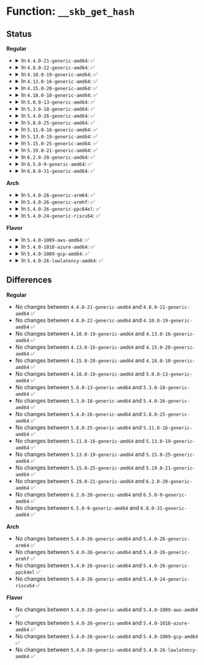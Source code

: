 # Function: <code>__skb_get_hash</code>

## Status
<b>Regular</b>
<ul>
<li>
<details>
<summary>In <code>4.4.0-21-generic-amd64</code>: ✅</summary>

```c
void __skb_get_hash(struct sk_buff * skb)
```

```json
{
  "name": "__skb_get_hash",
  "collision_type": "Unique Global",
  "inline_type": "No",
  "funcs": [
    {
      "addr": 18446744071586260640,
      "name": "__skb_get_hash",
      "external": true,
      "loc": "net/core/flow_dissector.c:674",
      "file": "net/core/flow_dissector.c",
      "inline": "seen, unknown",
      "caller_inline": [],
      "caller_func": [
        "drivers/net/tun.c:tun_select_queue",
        "drivers/net/tun.c:tun_net_xmit",
        "drivers/net/tun.c:tun_get_user",
        "drivers/net/xen-netfront.c:xennet_select_queue",
        "net/core/dev.c:get_rps_cpu",
        "net/core/dev.c:get_rps_cpu",
        "net/core/dev.c:__skb_tx_hash",
        "net/core/dev.c:__netdev_pick_tx",
        "net/core/dev.c:enqueue_to_backlog",
        "net/packet/af_packet.c:fanout_demux_rollover",
        "net/packet/af_packet.c:packet_rcv_fanout"
      ]
    }
  ],
  "symbols": [
    {
      "addr": 18446744071586260640,
      "name": "__skb_get_hash",
      "section": ".text",
      "bind": "STB_GLOBAL",
      "size": 763
    }
  ]
}
```
</details>
</li>
<li>
<details>
<summary>In <code>4.8.0-22-generic-amd64</code>: ✅</summary>

```c
void __skb_get_hash(struct sk_buff * skb)
```

```json
{
  "name": "__skb_get_hash",
  "collision_type": "Unique Global",
  "inline_type": "No",
  "funcs": [
    {
      "addr": 18446744071586684976,
      "name": "__skb_get_hash",
      "external": true,
      "loc": "net/core/flow_dissector.c:680",
      "file": "net/core/flow_dissector.c",
      "inline": "seen, unknown",
      "caller_inline": [],
      "caller_func": [
        "drivers/net/tun.c:tun_get_user",
        "drivers/net/tun.c:tun_net_xmit",
        "drivers/net/tun.c:tun_select_queue",
        "drivers/net/xen-netfront.c:xennet_select_queue",
        "net/core/dev.c:enqueue_to_backlog",
        "net/core/dev.c:get_rps_cpu",
        "net/core/dev.c:get_rps_cpu",
        "net/core/dev.c:__netdev_pick_tx",
        "net/core/dev.c:__skb_tx_hash",
        "net/core/filter.c:bpf_get_hash_recalc",
        "net/packet/af_packet.c:fanout_demux_rollover"
      ]
    }
  ],
  "symbols": [
    {
      "addr": 18446744071586684976,
      "name": "__skb_get_hash",
      "section": ".text",
      "bind": "STB_GLOBAL",
      "size": 753
    }
  ]
}
```
</details>
</li>
<li>
<details>
<summary>In <code>4.10.0-19-generic-amd64</code>: ✅</summary>

```c
void __skb_get_hash(struct sk_buff * skb)
```

```json
{
  "name": "__skb_get_hash",
  "collision_type": "Unique Global",
  "inline_type": "No",
  "funcs": [
    {
      "addr": 18446744071586870736,
      "name": "__skb_get_hash",
      "external": true,
      "loc": "net/core/flow_dissector.c:785",
      "file": "net/core/flow_dissector.c",
      "inline": "seen, unknown",
      "caller_inline": [],
      "caller_func": [
        "drivers/net/tun.c:tun_get_user",
        "drivers/net/tun.c:tun_net_xmit",
        "drivers/net/tun.c:tun_select_queue",
        "drivers/net/xen-netfront.c:xennet_select_queue",
        "net/core/dev.c:enqueue_to_backlog",
        "net/core/dev.c:get_rps_cpu",
        "net/core/dev.c:get_rps_cpu",
        "net/core/dev.c:__netdev_pick_tx",
        "net/core/dev.c:__skb_tx_hash",
        "net/core/filter.c:bpf_get_hash_recalc",
        "net/packet/af_packet.c:fanout_demux_rollover"
      ]
    }
  ],
  "symbols": [
    {
      "addr": 18446744071586870736,
      "name": "__skb_get_hash",
      "section": ".text",
      "bind": "STB_GLOBAL",
      "size": 769
    }
  ]
}
```
</details>
</li>
<li>
<details>
<summary>In <code>4.13.0-16-generic-amd64</code>: ✅</summary>

```c
void __skb_get_hash(struct sk_buff * skb)
```

```json
{
  "name": "__skb_get_hash",
  "collision_type": "Unique Global",
  "inline_type": "No",
  "funcs": [
    {
      "addr": 18446744071586995216,
      "name": "__skb_get_hash",
      "external": true,
      "loc": "net/core/flow_dissector.c:980",
      "file": "net/core/flow_dissector.c",
      "inline": "seen, unknown",
      "caller_inline": [],
      "caller_func": [
        "drivers/net/xen-netfront.c:xennet_select_queue",
        "net/core/dev.c:enqueue_to_backlog",
        "net/core/dev.c:get_rps_cpu",
        "net/core/dev.c:get_rps_cpu",
        "net/core/dev.c:__netdev_pick_tx",
        "net/core/dev.c:__skb_tx_hash",
        "net/core/filter.c:bpf_get_hash_recalc",
        "net/packet/af_packet.c:fanout_demux_rollover"
      ]
    }
  ],
  "symbols": [
    {
      "addr": 18446744071586995216,
      "name": "__skb_get_hash",
      "section": ".text",
      "bind": "STB_GLOBAL",
      "size": 767
    }
  ]
}
```
</details>
</li>
<li>
<details>
<summary>In <code>4.15.0-20-generic-amd64</code>: ✅</summary>

```c
void __skb_get_hash(struct sk_buff * skb)
```

```json
{
  "name": "__skb_get_hash",
  "collision_type": "Unique Global",
  "inline_type": "No",
  "funcs": [
    {
      "addr": 18446744071587493888,
      "name": "__skb_get_hash",
      "external": true,
      "loc": "net/core/flow_dissector.c:1179",
      "file": "net/core/flow_dissector.c",
      "inline": "seen, unknown",
      "caller_inline": [],
      "caller_func": [
        "drivers/net/xen-netfront.c:xennet_select_queue",
        "net/core/dev.c:enqueue_to_backlog",
        "net/core/dev.c:get_rps_cpu",
        "net/core/dev.c:get_rps_cpu",
        "net/core/dev.c:__netdev_pick_tx",
        "net/core/dev.c:__skb_tx_hash",
        "net/core/filter.c:bpf_get_hash_recalc",
        "net/packet/af_packet.c:fanout_demux_rollover"
      ]
    }
  ],
  "symbols": [
    {
      "addr": 18446744071587493888,
      "name": "__skb_get_hash",
      "section": ".text",
      "bind": "STB_GLOBAL",
      "size": 774
    }
  ]
}
```
</details>
</li>
<li>
<details>
<summary>In <code>4.18.0-10-generic-amd64</code>: ✅</summary>

```c
void __skb_get_hash(struct sk_buff * skb)
```

```json
{
  "name": "__skb_get_hash",
  "collision_type": "Unique Global",
  "inline_type": "No",
  "funcs": [
    {
      "addr": 18446744071587799120,
      "name": "__skb_get_hash",
      "external": true,
      "loc": "net/core/flow_dissector.c:1234",
      "file": "net/core/flow_dissector.c",
      "inline": "seen, unknown",
      "caller_inline": [],
      "caller_func": [
        "drivers/net/xen-netfront.c:xennet_select_queue",
        "net/core/dev.c:enqueue_to_backlog",
        "net/core/dev.c:get_rps_cpu",
        "net/core/dev.c:get_rps_cpu",
        "net/core/dev.c:__netdev_pick_tx",
        "net/core/dev.c:__netdev_pick_tx",
        "net/core/filter.c:bpf_get_hash_recalc",
        "net/ipv6/seg6_iptunnel.c:seg6_do_srh_encap",
        "net/packet/af_packet.c:fanout_demux_rollover"
      ]
    }
  ],
  "symbols": [
    {
      "addr": 18446744071587799120,
      "name": "__skb_get_hash",
      "section": ".text",
      "bind": "STB_GLOBAL",
      "size": 736
    }
  ]
}
```
</details>
</li>
<li>
<details>
<summary>In <code>5.0.0-13-generic-amd64</code>: ✅</summary>

```c
void __skb_get_hash(struct sk_buff * skb)
```

```json
{
  "name": "__skb_get_hash",
  "collision_type": "Unique Global",
  "inline_type": "No",
  "funcs": [
    {
      "addr": 18446744071587934080,
      "name": "__skb_get_hash",
      "external": true,
      "loc": "net/core/flow_dissector.c:1410",
      "file": "net/core/flow_dissector.c",
      "inline": "seen, unknown",
      "caller_inline": [],
      "caller_func": [
        "drivers/net/xen-netfront.c:xennet_select_queue",
        "net/core/dev.c:enqueue_to_backlog",
        "net/core/dev.c:get_rps_cpu",
        "net/core/dev.c:get_rps_cpu",
        "net/core/dev.c:__netdev_pick_tx",
        "net/core/dev.c:__get_xps_queue_idx",
        "net/core/filter.c:bpf_get_hash_recalc",
        "net/ipv6/seg6_iptunnel.c:seg6_do_srh_encap",
        "net/packet/af_packet.c:fanout_demux_rollover"
      ]
    }
  ],
  "symbols": [
    {
      "addr": 18446744071587934080,
      "name": "__skb_get_hash",
      "section": ".text",
      "bind": "STB_GLOBAL",
      "size": 712
    }
  ]
}
```
</details>
</li>
<li>
<details>
<summary>In <code>5.3.0-18-generic-amd64</code>: ✅</summary>

```c
void __skb_get_hash(struct sk_buff * skb)
```

```json
{
  "name": "__skb_get_hash",
  "collision_type": "Unique Global",
  "inline_type": "No",
  "funcs": [
    {
      "addr": 18446744071588243712,
      "name": "__skb_get_hash",
      "external": true,
      "loc": "net/core/flow_dissector.c:1523",
      "file": "net/core/flow_dissector.c",
      "inline": "seen, unknown",
      "caller_inline": [],
      "caller_func": [
        "drivers/net/xen-netfront.c:xennet_select_queue",
        "net/core/dev.c:enqueue_to_backlog",
        "net/core/dev.c:get_rps_cpu",
        "net/core/dev.c:get_rps_cpu",
        "net/core/dev.c:netdev_pick_tx",
        "net/core/dev.c:__get_xps_queue_idx",
        "net/core/filter.c:bpf_get_hash_recalc",
        "net/ipv6/seg6_iptunnel.c:seg6_do_srh_encap",
        "net/packet/af_packet.c:fanout_demux_rollover"
      ]
    }
  ],
  "symbols": [
    {
      "addr": 18446744071588243712,
      "name": "__skb_get_hash",
      "section": ".text",
      "bind": "STB_GLOBAL",
      "size": 681
    }
  ]
}
```
</details>
</li>
<li>
<details>
<summary>In <code>5.4.0-26-generic-amd64</code>: ✅</summary>

```c
void __skb_get_hash(struct sk_buff * skb)
```

```json
{
  "name": "__skb_get_hash",
  "collision_type": "Unique Global",
  "inline_type": "No",
  "funcs": [
    {
      "addr": 18446744071588448288,
      "name": "__skb_get_hash",
      "external": true,
      "loc": "net/core/flow_dissector.c:1560",
      "file": "net/core/flow_dissector.c",
      "inline": "seen, unknown",
      "caller_inline": [],
      "caller_func": [
        "drivers/net/xen-netfront.c:xennet_select_queue",
        "net/core/dev.c:enqueue_to_backlog",
        "net/core/dev.c:get_rps_cpu",
        "net/core/dev.c:get_rps_cpu",
        "net/core/dev.c:netdev_pick_tx",
        "net/core/dev.c:__get_xps_queue_idx",
        "net/core/filter.c:bpf_get_hash_recalc",
        "net/ipv6/seg6_iptunnel.c:seg6_do_srh_encap",
        "net/packet/af_packet.c:fanout_demux_rollover"
      ]
    }
  ],
  "symbols": [
    {
      "addr": 18446744071588448288,
      "name": "__skb_get_hash",
      "section": ".text",
      "bind": "STB_GLOBAL",
      "size": 482
    }
  ]
}
```
</details>
</li>
<li>
<details>
<summary>In <code>5.8.0-25-generic-amd64</code>: ✅</summary>

```c
void __skb_get_hash(struct sk_buff * skb)
```

```json
{
  "name": "__skb_get_hash",
  "collision_type": "Unique Global",
  "inline_type": "No",
  "funcs": [
    {
      "addr": 18446744071589316976,
      "name": "__skb_get_hash",
      "external": true,
      "loc": "net/core/flow_dissector.c:1579",
      "file": "net/core/flow_dissector.c",
      "inline": "seen, unknown",
      "caller_inline": [],
      "caller_func": [
        "drivers/net/xen-netfront.c:xennet_select_queue",
        "net/core/dev.c:skb_flow_limit",
        "net/core/dev.c:get_rps_cpu",
        "net/core/dev.c:get_rps_cpu",
        "net/core/dev.c:netdev_pick_tx",
        "net/core/dev.c:__get_xps_queue_idx",
        "net/core/filter.c:bpf_get_hash_recalc",
        "net/ipv6/seg6_iptunnel.c:seg6_do_srh_encap",
        "net/packet/af_packet.c:fanout_demux_rollover",
        "net/packet/af_packet.c:prb_fill_curr_block"
      ]
    }
  ],
  "symbols": [
    {
      "addr": 18446744071589316976,
      "name": "__skb_get_hash",
      "section": ".text",
      "bind": "STB_GLOBAL",
      "size": 245
    }
  ]
}
```
</details>
</li>
<li>
<details>
<summary>In <code>5.11.0-16-generic-amd64</code>: ✅</summary>

```c
void __skb_get_hash(struct sk_buff * skb)
```

```json
{
  "name": "__skb_get_hash",
  "collision_type": "Unique Global",
  "inline_type": "No",
  "funcs": [
    {
      "addr": 18446744071589316016,
      "name": "__skb_get_hash",
      "external": true,
      "loc": "net/core/flow_dissector.c:1602",
      "file": "net/core/flow_dissector.c",
      "inline": "seen, unknown",
      "caller_inline": [],
      "caller_func": [
        "drivers/net/xen-netfront.c:xennet_select_queue",
        "net/core/dev.c:skb_flow_limit",
        "net/core/dev.c:get_rps_cpu",
        "net/core/dev.c:get_rps_cpu",
        "net/core/dev.c:netdev_pick_tx",
        "net/core/dev.c:__get_xps_queue_idx",
        "net/core/filter.c:bpf_get_hash_recalc",
        "net/ipv6/seg6_iptunnel.c:seg6_do_srh_encap",
        "net/packet/af_packet.c:fanout_demux_rollover",
        "net/packet/af_packet.c:prb_fill_curr_block",
        "net/mptcp/syncookies.c:mptcp_token_join_cookie_init_state",
        "net/mptcp/syncookies.c:subflow_init_req_cookie_join_save"
      ]
    }
  ],
  "symbols": [
    {
      "addr": 18446744071589316016,
      "name": "__skb_get_hash",
      "section": ".text",
      "bind": "STB_GLOBAL",
      "size": 245
    }
  ]
}
```
</details>
</li>
<li>
<details>
<summary>In <code>5.13.0-19-generic-amd64</code>: ✅</summary>

```c
void __skb_get_hash(struct sk_buff * skb)
```

```json
{
  "name": "__skb_get_hash",
  "collision_type": "Unique Global",
  "inline_type": "No",
  "funcs": [
    {
      "addr": 18446744071589211696,
      "name": "__skb_get_hash",
      "external": true,
      "loc": "net/core/flow_dissector.c:1628",
      "file": "net/core/flow_dissector.c",
      "inline": "seen, unknown",
      "caller_inline": [],
      "caller_func": [
        "drivers/net/xen-netfront.c:xennet_select_queue",
        "net/core/dev.c:enqueue_to_backlog",
        "net/core/dev.c:get_rps_cpu",
        "net/core/dev.c:get_rps_cpu",
        "net/core/dev.c:netdev_pick_tx",
        "net/core/dev.c:__get_xps_queue_idx",
        "net/core/filter.c:bpf_get_hash_recalc",
        "net/ipv6/seg6_iptunnel.c:seg6_do_srh_encap",
        "net/packet/af_packet.c:fanout_demux_rollover",
        "net/packet/af_packet.c:prb_fill_curr_block"
      ]
    }
  ],
  "symbols": [
    {
      "addr": 18446744071589211696,
      "name": "__skb_get_hash",
      "section": ".text",
      "bind": "STB_GLOBAL",
      "size": 247
    }
  ]
}
```
</details>
</li>
<li>
<details>
<summary>In <code>5.15.0-25-generic-amd64</code>: ✅</summary>

```c
void __skb_get_hash(struct sk_buff * skb)
```

```json
{
  "name": "__skb_get_hash",
  "collision_type": "Unique Global",
  "inline_type": "No",
  "funcs": [
    {
      "addr": 18446744071589934000,
      "name": "__skb_get_hash",
      "external": true,
      "loc": "net/core/flow_dissector.c:1633",
      "file": "net/core/flow_dissector.c",
      "inline": "seen, unknown",
      "caller_inline": [],
      "caller_func": [
        "drivers/net/xen-netfront.c:xennet_select_queue",
        "net/core/dev.c:enqueue_to_backlog",
        "net/core/dev.c:get_rps_cpu",
        "net/core/dev.c:get_rps_cpu",
        "net/core/dev.c:netdev_pick_tx",
        "net/core/dev.c:__get_xps_queue_idx",
        "net/core/filter.c:bpf_get_hash_recalc",
        "net/ipv6/seg6_iptunnel.c:seg6_do_srh_encap",
        "net/packet/af_packet.c:fanout_demux_rollover",
        "net/packet/af_packet.c:prb_fill_curr_block"
      ]
    }
  ],
  "symbols": [
    {
      "addr": 18446744071589934000,
      "name": "__skb_get_hash",
      "section": ".text",
      "bind": "STB_GLOBAL",
      "size": 547
    }
  ]
}
```
</details>
</li>
<li>
<details>
<summary>In <code>5.19.0-21-generic-amd64</code>: ✅</summary>

```c
void __skb_get_hash(struct sk_buff * skb)
```

```json
{
  "name": "__skb_get_hash",
  "collision_type": "Unique Global",
  "inline_type": "No",
  "funcs": [
    {
      "addr": 18446744071591466352,
      "name": "__skb_get_hash",
      "external": true,
      "loc": "net/core/flow_dissector.c:1687",
      "file": "net/core/flow_dissector.c",
      "inline": "seen, unknown",
      "caller_inline": [],
      "caller_func": [
        "drivers/net/xen-netfront.c:xennet_select_queue",
        "net/core/dev.c:enqueue_to_backlog",
        "net/core/dev.c:get_rps_cpu",
        "net/core/dev.c:get_rps_cpu",
        "net/core/dev.c:netdev_pick_tx",
        "net/core/dev.c:__get_xps_queue_idx",
        "net/core/filter.c:bpf_get_hash_recalc",
        "net/ipv6/seg6_iptunnel.c:seg6_do_srh_encap",
        "net/packet/af_packet.c:fanout_demux_rollover",
        "net/packet/af_packet.c:prb_fill_curr_block"
      ]
    }
  ],
  "symbols": [
    {
      "addr": 18446744071591466352,
      "name": "__skb_get_hash",
      "section": ".text",
      "bind": "STB_GLOBAL",
      "size": 614
    }
  ]
}
```
</details>
</li>
<li>
<details>
<summary>In <code>6.2.0-20-generic-amd64</code>: ✅</summary>

```c
void __skb_get_hash(struct sk_buff * skb)
```

```json
{
  "name": "__skb_get_hash",
  "collision_type": "Unique Global",
  "inline_type": "No",
  "funcs": [
    {
      "addr": 18446744071593235184,
      "name": "__skb_get_hash",
      "external": true,
      "loc": "net/core/flow_dissector.c:1759",
      "file": "net/core/flow_dissector.c",
      "inline": "seen, unknown",
      "caller_inline": [],
      "caller_func": [
        "drivers/net/xen-netfront.c:xennet_select_queue",
        "net/core/dev.c:enqueue_to_backlog",
        "net/core/dev.c:get_rps_cpu",
        "net/core/dev.c:get_rps_cpu",
        "net/core/dev.c:netdev_pick_tx",
        "net/core/dev.c:__get_xps_queue_idx",
        "net/core/filter.c:bpf_get_hash_recalc",
        "net/ipv6/seg6_iptunnel.c:seg6_do_srh_encap_red",
        "net/ipv6/seg6_iptunnel.c:seg6_do_srh_encap",
        "net/packet/af_packet.c:fanout_demux_rollover",
        "net/packet/af_packet.c:prb_fill_curr_block"
      ]
    }
  ],
  "symbols": [
    {
      "addr": 18446744071593235184,
      "name": "__skb_get_hash",
      "section": ".text",
      "bind": "STB_GLOBAL",
      "size": 585
    }
  ]
}
```
</details>
</li>
<li>
<details>
<summary>In <code>6.5.0-9-generic-amd64</code>: ✅</summary>

```c
void __skb_get_hash(struct sk_buff * skb)
```

```json
{
  "name": "__skb_get_hash",
  "collision_type": "Unique Global",
  "inline_type": "No",
  "funcs": [
    {
      "addr": 18446744071593695552,
      "name": "__skb_get_hash",
      "external": true,
      "loc": "net/core/flow_dissector.c:1799",
      "file": "net/core/flow_dissector.c",
      "inline": "seen, unknown",
      "caller_inline": [],
      "caller_func": [
        "drivers/net/xen-netfront.c:xennet_select_queue",
        "net/core/dev.c:enqueue_to_backlog",
        "net/core/dev.c:get_rps_cpu",
        "net/core/dev.c:get_rps_cpu",
        "net/core/dev.c:netdev_pick_tx",
        "net/core/dev.c:__get_xps_queue_idx",
        "net/core/filter.c:bpf_get_hash_recalc",
        "net/ipv6/seg6_iptunnel.c:seg6_do_srh_encap_red",
        "net/ipv6/seg6_iptunnel.c:seg6_do_srh_encap",
        "net/packet/af_packet.c:fanout_demux_rollover",
        "net/packet/af_packet.c:prb_fill_curr_block"
      ]
    }
  ],
  "symbols": [
    {
      "addr": 18446744071593695552,
      "name": "__skb_get_hash",
      "section": ".text",
      "bind": "STB_GLOBAL",
      "size": 640
    }
  ]
}
```
</details>
</li>
<li>
<details>
<summary>In <code>6.8.0-31-generic-amd64</code>: ✅</summary>

```c
void __skb_get_hash(struct sk_buff * skb)
```

```json
{
  "name": "__skb_get_hash",
  "collision_type": "Unique Global",
  "inline_type": "No",
  "funcs": [
    {
      "addr": 18446744071594473904,
      "name": "__skb_get_hash",
      "external": true,
      "loc": "net/core/flow_dissector.c:1849",
      "file": "net/core/flow_dissector.c",
      "inline": "seen, unknown",
      "caller_inline": [],
      "caller_func": [
        "drivers/net/xen-netfront.c:xennet_select_queue",
        "net/core/dev.c:enqueue_to_backlog",
        "net/core/dev.c:get_rps_cpu",
        "net/core/dev.c:get_rps_cpu",
        "net/core/dev.c:netdev_pick_tx",
        "net/core/dev.c:__get_xps_queue_idx",
        "net/core/filter.c:bpf_get_hash_recalc",
        "net/ipv6/seg6_iptunnel.c:seg6_do_srh_encap_red",
        "net/ipv6/seg6_iptunnel.c:seg6_do_srh_encap",
        "net/packet/af_packet.c:fanout_demux_rollover",
        "net/packet/af_packet.c:prb_fill_curr_block"
      ]
    }
  ],
  "symbols": [
    {
      "addr": 18446744071594473904,
      "name": "__skb_get_hash",
      "section": ".text",
      "bind": "STB_GLOBAL",
      "size": 640
    }
  ]
}
```
</details>
</li>
</ul>
<b>Arch</b>
<ul>
<li>
<details>
<summary>In <code>5.4.0-26-generic-arm64</code>: ✅</summary>

```c
void __skb_get_hash(struct sk_buff * skb)
```

```json
{
  "name": "__skb_get_hash",
  "collision_type": "Unique Global",
  "inline_type": "No",
  "funcs": [
    {
      "addr": 18446603336501971640,
      "name": "__skb_get_hash",
      "external": true,
      "loc": "net/core/flow_dissector.c:1560",
      "file": "net/core/flow_dissector.c",
      "inline": "seen, unknown",
      "caller_inline": [],
      "caller_func": [
        "drivers/net/xen-netfront.c:xennet_select_queue",
        "net/core/dev.c:enqueue_to_backlog",
        "net/core/dev.c:get_rps_cpu",
        "net/core/dev.c:get_rps_cpu",
        "net/core/dev.c:netdev_pick_tx",
        "net/core/dev.c:__get_xps_queue_idx",
        "net/core/filter.c:bpf_get_hash_recalc",
        "net/ipv6/seg6_iptunnel.c:seg6_do_srh_encap",
        "net/packet/af_packet.c:fanout_demux_rollover"
      ]
    }
  ],
  "symbols": [
    {
      "addr": 18446603336501971640,
      "name": "__skb_get_hash",
      "section": ".text",
      "bind": "STB_GLOBAL",
      "size": 544
    }
  ]
}
```
</details>
</li>
<li>
<details>
<summary>In <code>5.4.0-26-generic-armhf</code>: ✅</summary>

```c
void __skb_get_hash(struct sk_buff * skb)
```

```json
{
  "name": "__skb_get_hash",
  "collision_type": "Unique Global",
  "inline_type": "No",
  "funcs": [
    {
      "addr": 3234726112,
      "name": "__skb_get_hash",
      "external": true,
      "loc": "net/core/flow_dissector.c:1560",
      "file": "net/core/flow_dissector.c",
      "inline": "seen, unknown",
      "caller_inline": [],
      "caller_func": [
        "net/core/dev.c:enqueue_to_backlog",
        "net/core/dev.c:get_rps_cpu",
        "net/core/dev.c:get_rps_cpu",
        "net/core/dev.c:netdev_pick_tx",
        "net/core/dev.c:__get_xps_queue_idx",
        "net/core/filter.c:bpf_get_hash_recalc",
        "net/ipv6/seg6_iptunnel.c:seg6_do_srh_encap",
        "net/packet/af_packet.c:fanout_demux_rollover",
        "net/packet/af_packet.c:prb_fill_curr_block"
      ]
    }
  ],
  "symbols": [
    {
      "addr": 3234726112,
      "name": "__skb_get_hash",
      "section": ".text",
      "bind": "STB_GLOBAL",
      "size": 528
    }
  ]
}
```
</details>
</li>
<li>
<details>
<summary>In <code>5.4.0-26-generic-ppc64el</code>: ✅</summary>

```c
void __skb_get_hash(struct sk_buff * skb)
```

```json
{
  "name": "__skb_get_hash",
  "collision_type": "Unique Global",
  "inline_type": "No",
  "funcs": [
    {
      "addr": 13835058055295398320,
      "name": "__skb_get_hash",
      "external": true,
      "loc": "net/core/flow_dissector.c:1560",
      "file": "net/core/flow_dissector.c",
      "inline": "seen, unknown",
      "caller_inline": [],
      "caller_func": [
        "net/core/dev.c:enqueue_to_backlog",
        "net/core/dev.c:get_rps_cpu",
        "net/core/dev.c:get_rps_cpu",
        "net/core/dev.c:netdev_pick_tx",
        "net/core/dev.c:__get_xps_queue_idx",
        "net/core/filter.c:bpf_get_hash_recalc",
        "net/ipv6/seg6_iptunnel.c:seg6_do_srh_encap",
        "net/packet/af_packet.c:fanout_demux_rollover"
      ]
    }
  ],
  "symbols": [
    {
      "addr": 13835058055295398320,
      "name": "__skb_get_hash",
      "section": ".text",
      "bind": "STB_GLOBAL",
      "size": 780
    }
  ]
}
```
</details>
</li>
<li>
<details>
<summary>In <code>5.4.0-24-generic-riscv64</code>: ✅</summary>

```c
void __skb_get_hash(struct sk_buff * skb)
```

```json
{
  "name": "__skb_get_hash",
  "collision_type": "Unique Global",
  "inline_type": "No",
  "funcs": [
    {
      "addr": 18446743936278271458,
      "name": "__skb_get_hash",
      "external": true,
      "loc": "net/core/flow_dissector.c:1560",
      "file": "net/core/flow_dissector.c",
      "inline": "seen, unknown",
      "caller_inline": [],
      "caller_func": [
        "net/core/dev.c:enqueue_to_backlog",
        "net/core/dev.c:get_rps_cpu",
        "net/core/dev.c:get_rps_cpu",
        "net/core/dev.c:netdev_pick_tx",
        "net/core/dev.c:__get_xps_queue_idx",
        "net/core/filter.c:bpf_get_hash_recalc",
        "net/ipv6/seg6_iptunnel.c:seg6_do_srh_encap",
        "net/packet/af_packet.c:fanout_demux_rollover",
        "net/packet/af_packet.c:prb_run_all_ft_ops"
      ]
    }
  ],
  "symbols": [
    {
      "addr": 18446743936278271458,
      "name": "__skb_get_hash",
      "section": ".text",
      "bind": "STB_GLOBAL",
      "size": 452
    }
  ]
}
```
</details>
</li>
</ul>
<b>Flavor</b>
<ul>
<li>
<details>
<summary>In <code>5.4.0-1009-aws-amd64</code>: ✅</summary>

```c
void __skb_get_hash(struct sk_buff * skb)
```

```json
{
  "name": "__skb_get_hash",
  "collision_type": "Unique Global",
  "inline_type": "No",
  "funcs": [
    {
      "addr": 18446744071588055072,
      "name": "__skb_get_hash",
      "external": true,
      "loc": "net/core/flow_dissector.c:1560",
      "file": "net/core/flow_dissector.c",
      "inline": "seen, unknown",
      "caller_inline": [],
      "caller_func": [
        "drivers/net/xen-netfront.c:xennet_select_queue",
        "net/core/dev.c:enqueue_to_backlog",
        "net/core/dev.c:get_rps_cpu",
        "net/core/dev.c:get_rps_cpu",
        "net/core/dev.c:netdev_pick_tx",
        "net/core/dev.c:__get_xps_queue_idx",
        "net/core/filter.c:bpf_get_hash_recalc",
        "net/ipv6/seg6_iptunnel.c:seg6_do_srh_encap",
        "net/packet/af_packet.c:fanout_demux_rollover"
      ]
    }
  ],
  "symbols": [
    {
      "addr": 18446744071588055072,
      "name": "__skb_get_hash",
      "section": ".text",
      "bind": "STB_GLOBAL",
      "size": 482
    }
  ]
}
```
</details>
</li>
<li>
<details>
<summary>In <code>5.4.0-1010-azure-amd64</code>: ✅</summary>

```c
void __skb_get_hash(struct sk_buff * skb)
```

```json
{
  "name": "__skb_get_hash",
  "collision_type": "Unique Global",
  "inline_type": "No",
  "funcs": [
    {
      "addr": 18446744071587768160,
      "name": "__skb_get_hash",
      "external": true,
      "loc": "net/core/flow_dissector.c:1560",
      "file": "net/core/flow_dissector.c",
      "inline": "seen, unknown",
      "caller_inline": [],
      "caller_func": [
        "drivers/net/vxlan.c:vxlan_fill_metadata_dst",
        "drivers/net/vxlan.c:vxlan_xmit_one",
        "net/core/dev.c:enqueue_to_backlog",
        "net/core/dev.c:get_rps_cpu",
        "net/core/dev.c:get_rps_cpu",
        "net/core/dev.c:netdev_pick_tx",
        "net/core/dev.c:__get_xps_queue_idx",
        "net/core/filter.c:bpf_get_hash_recalc",
        "net/ipv4/ip_tunnel.c:ip_tunnel_xmit",
        "net/ipv4/ip_tunnel.c:ip_md_tunnel_xmit",
        "net/ipv6/seg6_iptunnel.c:seg6_do_srh_encap",
        "net/packet/af_packet.c:fanout_demux_rollover"
      ]
    }
  ],
  "symbols": [
    {
      "addr": 18446744071587768160,
      "name": "__skb_get_hash",
      "section": ".text",
      "bind": "STB_GLOBAL",
      "size": 482
    }
  ]
}
```
</details>
</li>
<li>
<details>
<summary>In <code>5.4.0-1009-gcp-amd64</code>: ✅</summary>

```c
void __skb_get_hash(struct sk_buff * skb)
```

```json
{
  "name": "__skb_get_hash",
  "collision_type": "Unique Global",
  "inline_type": "No",
  "funcs": [
    {
      "addr": 18446744071588386848,
      "name": "__skb_get_hash",
      "external": true,
      "loc": "net/core/flow_dissector.c:1560",
      "file": "net/core/flow_dissector.c",
      "inline": "seen, unknown",
      "caller_inline": [],
      "caller_func": [
        "drivers/net/xen-netfront.c:xennet_select_queue",
        "net/core/dev.c:enqueue_to_backlog",
        "net/core/dev.c:get_rps_cpu",
        "net/core/dev.c:get_rps_cpu",
        "net/core/dev.c:netdev_pick_tx",
        "net/core/dev.c:__get_xps_queue_idx",
        "net/core/filter.c:bpf_get_hash_recalc",
        "net/ipv6/seg6_iptunnel.c:seg6_do_srh_encap",
        "net/packet/af_packet.c:fanout_demux_rollover"
      ]
    }
  ],
  "symbols": [
    {
      "addr": 18446744071588386848,
      "name": "__skb_get_hash",
      "section": ".text",
      "bind": "STB_GLOBAL",
      "size": 482
    }
  ]
}
```
</details>
</li>
<li>
<details>
<summary>In <code>5.4.0-26-lowlatency-amd64</code>: ✅</summary>

```c
void __skb_get_hash(struct sk_buff * skb)
```

```json
{
  "name": "__skb_get_hash",
  "collision_type": "Unique Global",
  "inline_type": "No",
  "funcs": [
    {
      "addr": 18446744071588522592,
      "name": "__skb_get_hash",
      "external": true,
      "loc": "net/core/flow_dissector.c:1560",
      "file": "net/core/flow_dissector.c",
      "inline": "seen, unknown",
      "caller_inline": [],
      "caller_func": [
        "drivers/net/xen-netfront.c:xennet_select_queue",
        "net/core/dev.c:enqueue_to_backlog",
        "net/core/dev.c:get_rps_cpu",
        "net/core/dev.c:get_rps_cpu",
        "net/core/dev.c:netdev_pick_tx",
        "net/core/dev.c:__get_xps_queue_idx",
        "net/core/filter.c:bpf_get_hash_recalc",
        "net/ipv6/seg6_iptunnel.c:seg6_do_srh_encap",
        "net/packet/af_packet.c:fanout_demux_rollover"
      ]
    }
  ],
  "symbols": [
    {
      "addr": 18446744071588522592,
      "name": "__skb_get_hash",
      "section": ".text",
      "bind": "STB_GLOBAL",
      "size": 482
    }
  ]
}
```
</details>
</li>
</ul>

## Differences
<b>Regular</b>
<ul>
<li>
No changes between <code>4.4.0-21-generic-amd64</code> and <code>4.8.0-22-generic-amd64</code> ✅
</li>
<li>
No changes between <code>4.8.0-22-generic-amd64</code> and <code>4.10.0-19-generic-amd64</code> ✅
</li>
<li>
No changes between <code>4.10.0-19-generic-amd64</code> and <code>4.13.0-16-generic-amd64</code> ✅
</li>
<li>
No changes between <code>4.13.0-16-generic-amd64</code> and <code>4.15.0-20-generic-amd64</code> ✅
</li>
<li>
No changes between <code>4.15.0-20-generic-amd64</code> and <code>4.18.0-10-generic-amd64</code> ✅
</li>
<li>
No changes between <code>4.18.0-10-generic-amd64</code> and <code>5.0.0-13-generic-amd64</code> ✅
</li>
<li>
No changes between <code>5.0.0-13-generic-amd64</code> and <code>5.3.0-18-generic-amd64</code> ✅
</li>
<li>
No changes between <code>5.3.0-18-generic-amd64</code> and <code>5.4.0-26-generic-amd64</code> ✅
</li>
<li>
No changes between <code>5.4.0-26-generic-amd64</code> and <code>5.8.0-25-generic-amd64</code> ✅
</li>
<li>
No changes between <code>5.8.0-25-generic-amd64</code> and <code>5.11.0-16-generic-amd64</code> ✅
</li>
<li>
No changes between <code>5.11.0-16-generic-amd64</code> and <code>5.13.0-19-generic-amd64</code> ✅
</li>
<li>
No changes between <code>5.13.0-19-generic-amd64</code> and <code>5.15.0-25-generic-amd64</code> ✅
</li>
<li>
No changes between <code>5.15.0-25-generic-amd64</code> and <code>5.19.0-21-generic-amd64</code> ✅
</li>
<li>
No changes between <code>5.19.0-21-generic-amd64</code> and <code>6.2.0-20-generic-amd64</code> ✅
</li>
<li>
No changes between <code>6.2.0-20-generic-amd64</code> and <code>6.5.0-9-generic-amd64</code> ✅
</li>
<li>
No changes between <code>6.5.0-9-generic-amd64</code> and <code>6.8.0-31-generic-amd64</code> ✅
</li>
</ul>
<b>Arch</b>
<ul>
<li>
No changes between <code>5.4.0-26-generic-amd64</code> and <code>5.4.0-26-generic-arm64</code> ✅
</li>
<li>
No changes between <code>5.4.0-26-generic-amd64</code> and <code>5.4.0-26-generic-armhf</code> ✅
</li>
<li>
No changes between <code>5.4.0-26-generic-amd64</code> and <code>5.4.0-26-generic-ppc64el</code> ✅
</li>
<li>
No changes between <code>5.4.0-26-generic-amd64</code> and <code>5.4.0-24-generic-riscv64</code> ✅
</li>
</ul>
<b>Flavor</b>
<ul>
<li>
No changes between <code>5.4.0-26-generic-amd64</code> and <code>5.4.0-1009-aws-amd64</code> ✅
</li>
<li>
No changes between <code>5.4.0-26-generic-amd64</code> and <code>5.4.0-1010-azure-amd64</code> ✅
</li>
<li>
No changes between <code>5.4.0-26-generic-amd64</code> and <code>5.4.0-1009-gcp-amd64</code> ✅
</li>
<li>
No changes between <code>5.4.0-26-generic-amd64</code> and <code>5.4.0-26-lowlatency-amd64</code> ✅
</li>
</ul>
